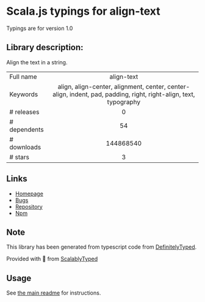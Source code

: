 
# Scala.js typings for align-text

Typings are for version 1.0

## Library description:
Align the text in a string.

|                    |                 |
| ------------------ | :-------------: |
| Full name          | align-text |
| Keywords           | align, align-center, alignment, center, center-align, indent, pad, padding, right, right-align, text, typography |
| # releases         | 0 |
| # dependents       | 54 |
| # downloads        | 144868540 |
| # stars            | 3 |

## Links
- [Homepage](https://github.com/jonschlinkert/align-text)
- [Bugs](https://github.com/jonschlinkert/align-text/issues)
- [Repository](https://github.com/jonschlinkert/align-text)
- [Npm](https://www.npmjs.com/package/align-text)
    


## Note
This library has been generated from typescript code from [DefinitelyTyped](https://definitelytyped.org).

Provided with :purple_heart: from [ScalablyTyped](https://github.com/oyvindberg/ScalablyTyped)

## Usage
See [the main readme](../../readme.md) for instructions.


